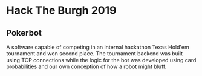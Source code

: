 # Hack The Burgh 2019
## Pokerbot
A software capable of competing in an internal hackathon Texas Hold'em tournament and won second place. 
The tournament backend was built using TCP connections while the logic for the bot was developed using card probabilities and our own conception of how a robot might bluff.
